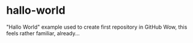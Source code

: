 # hallo-world
"Hallo World" example used to create first repository in GitHub
Wow, this feels rather familiar, already...
